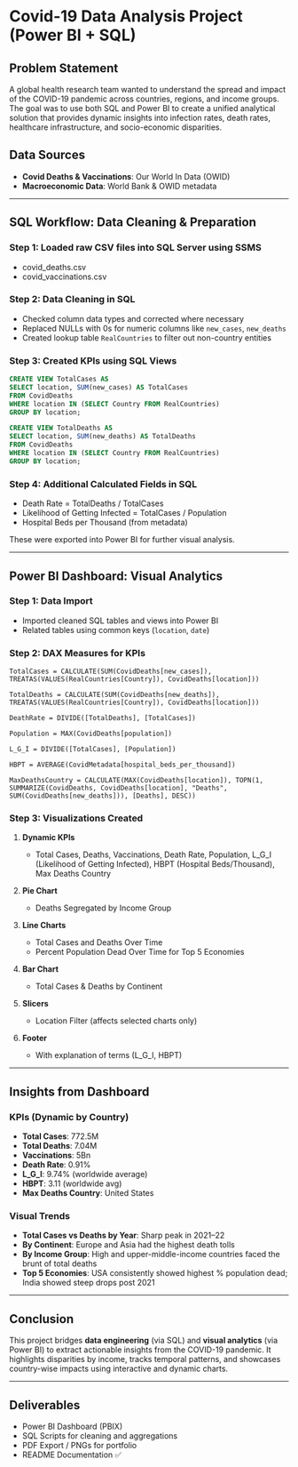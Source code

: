 # Covid-19 Data Analysis Project (Power BI + SQL)

## Problem Statement

A global health research team wanted to understand the spread and impact of the COVID-19 pandemic across countries, regions, and income groups. The goal was to use both SQL and Power BI to create a unified analytical solution that provides dynamic insights into infection rates, death rates, healthcare infrastructure, and socio-economic disparities.

## Data Sources

* **Covid Deaths & Vaccinations**: Our World In Data (OWID)
* **Macroeconomic Data**: World Bank & OWID metadata

---

## SQL Workflow: Data Cleaning & Preparation

### Step 1: Loaded raw CSV files into SQL Server using SSMS

* covid\_deaths.csv
* covid\_vaccinations.csv

### Step 2: Data Cleaning in SQL

* Checked column data types and corrected where necessary
* Replaced NULLs with 0s for numeric columns like `new_cases`, `new_deaths`
* Created lookup table `RealCountries` to filter out non-country entities

### Step 3: Created KPIs using SQL Views

```sql
CREATE VIEW TotalCases AS
SELECT location, SUM(new_cases) AS TotalCases
FROM CovidDeaths
WHERE location IN (SELECT Country FROM RealCountries)
GROUP BY location;

CREATE VIEW TotalDeaths AS
SELECT location, SUM(new_deaths) AS TotalDeaths
FROM CovidDeaths
WHERE location IN (SELECT Country FROM RealCountries)
GROUP BY location;
```

### Step 4: Additional Calculated Fields in SQL

* Death Rate = TotalDeaths / TotalCases
* Likelihood of Getting Infected = TotalCases / Population
* Hospital Beds per Thousand (from metadata)

These were exported into Power BI for further visual analysis.

---

## Power BI Dashboard: Visual Analytics

### Step 1: Data Import

* Imported cleaned SQL tables and views into Power BI
* Related tables using common keys (`location`, `date`)

### Step 2: DAX Measures for KPIs

```DAX
TotalCases = CALCULATE(SUM(CovidDeaths[new_cases]), TREATAS(VALUES(RealCountries[Country]), CovidDeaths[location]))

TotalDeaths = CALCULATE(SUM(CovidDeaths[new_deaths]), TREATAS(VALUES(RealCountries[Country]), CovidDeaths[location]))

DeathRate = DIVIDE([TotalDeaths], [TotalCases])

Population = MAX(CovidDeaths[population])

L_G_I = DIVIDE([TotalCases], [Population])

HBPT = AVERAGE(CovidMetadata[hospital_beds_per_thousand])

MaxDeathsCountry = CALCULATE(MAX(CovidDeaths[location]), TOPN(1, SUMMARIZE(CovidDeaths, CovidDeaths[location], "Deaths", SUM(CovidDeaths[new_deaths])), [Deaths], DESC))
```

### Step 3: Visualizations Created

1. **Dynamic KPIs**

   * Total Cases, Deaths, Vaccinations, Death Rate, Population, L\_G\_I (Likelihood of Getting Infected), HBPT (Hospital Beds/Thousand), Max Deaths Country

2. **Pie Chart**

   * Deaths Segregated by Income Group

3. **Line Charts**

   * Total Cases and Deaths Over Time
   * Percent Population Dead Over Time for Top 5 Economies

4. **Bar Chart**

   * Total Cases & Deaths by Continent

5. **Slicers**

   * Location Filter (affects selected charts only)

6. **Footer**

   * With explanation of terms (L\_G\_I, HBPT)

---

## Insights from Dashboard

### KPIs (Dynamic by Country)

* **Total Cases**: 772.5M
* **Total Deaths**: 7.04M
* **Vaccinations**: 5Bn
* **Death Rate**: 0.91%
* **L\_G\_I**: 9.74% (worldwide average)
* **HBPT**: 3.11 (worldwide avg)
* **Max Deaths Country**: United States

### Visual Trends

* **Total Cases vs Deaths by Year**: Sharp peak in 2021–22
* **By Continent**: Europe and Asia had the highest death tolls
* **By Income Group**: High and upper-middle-income countries faced the brunt of total deaths
* **Top 5 Economies**: USA consistently showed highest % population dead; India showed steep drops post 2021

---

## Conclusion

This project bridges **data engineering** (via SQL) and **visual analytics** (via Power BI) to extract actionable insights from the COVID-19 pandemic. It highlights disparities by income, tracks temporal patterns, and showcases country-wise impacts using interactive and dynamic charts.

---

## Deliverables

* Power BI Dashboard (PBIX)
* SQL Scripts for cleaning and aggregations
* PDF Export / PNGs for portfolio
* README Documentation ✅
